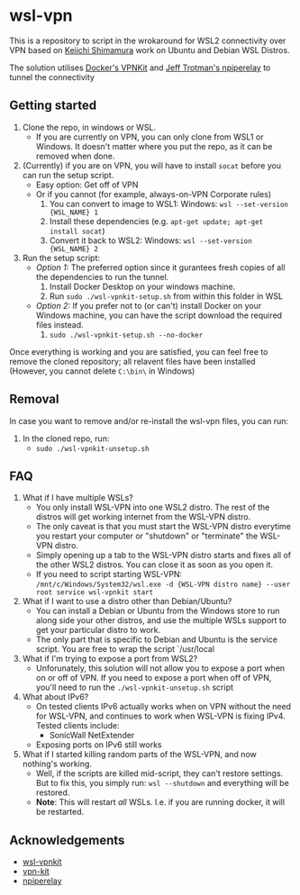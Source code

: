# wsl-vpn

This is a repository to script in the wrokaround for WSL2 connectivity over VPN based on [Keiichi Shimamura](https://github.com/sakai135/wsl-vpnkit) work  on Ubuntu and Debian WSL Distros.

The solution utilises [Docker's VPNKit](https://github.com/moby/vpnkit) and [Jeff Trotman's npiperelay](https://github.com/jstarks/npiperelay) to tunnel the connectivity

## Getting started

1. Clone the repo, in windows or WSL.
    - If you are currently on VPN, you can only clone from WSL1 or Windows. It doesn't matter where you put the repo, as it can be removed when done.
2. (Currently) if you are on VPN, you will have to install `socat` before you can run the setup script.
    - Easy option: Get off of VPN
    - Or if you cannot (for example, always-on-VPN Corporate rules)
        1. You can convert to image to WSL1: Windows: `wsl --set-version {WSL_NAME} 1`
        2. Install these dependencies (e.g. `apt-get update; apt-get install socat`)
        3. Convert it back to WSL2: Windows: `wsl --set-version {WSL_NAME} 2`
3. Run the setup script:
    - *Option 1:* The preferred option since it gurantees fresh copies of all the dependencies to run the tunnel.
        1. Install Docker Desktop on your windows machine.
        2. Run `sudo ./wsl-vpnkit-setup.sh` from within this folder in WSL
    - *Option 2:* If you prefer not to (or can't) install Docker on your Windows machine, you can have the script download the required files instead.
        1. `sudo ./wsl-vpnkit-setup.sh --no-docker`

Once everything is working and you are satisfied, you can feel free to remove the cloned repository; all relavent files have been installed (However, you cannot delete `C:\bin\` in Windows)

## Removal

In case you want to remove and/or re-install the wsl-vpn files, you can run:

1. In the cloned repo, run:
    - `sudo ./wsl-vpnkit-unsetup.sh`

## FAQ

1. What if I have multiple WSLs?
    - You only install WSL-VPN into one WSL2 distro. The rest of the distros will get working internet from the WSL-VPN distro.
    - The only caveat is that you must start the WSL-VPN distro everytime you restart your computer or "shutdown" or "terminate" the WSL-VPN distro.
    - Simply opening up a tab to the WSL-VPN distro starts and fixes all of the other WSL2 distros. You can close it as soon as you open it.
    - If you need to script starting WSL-VPN: `/mnt/c/Windows/System32/wsl.exe -d {WSL-VPN distro name} --user root service wsl-vpnkit start`
2. What if I want to use a distro other than Debian/Ubuntu?
    - You can install a Debian or Ubuntu from the Windows store to run along side your other distros, and use the multiple WSLs support to get your particular distro to work.
    - The only part that is specific to Debian and Ubuntu is the service script. You are free to wrap the script `/usr/local
3. What if I'm trying to expose a port from WSL2?
    - Unforunately, this solution will not allow you to expose a port when on or off of VPN. If you need to expose a port when off of VPN, you'll need to run the `./wsl-vpnkit-unsetup.sh` script
4. What about IPv6?
    - On tested clients IPv6 actually works when on VPN without the need for WSL-VPN, and continues to work when WSL-VPN is fixing IPv4. Tested clients include:
        - SonicWall NetExtender
    - Exposing ports on IPv6 still works
5. What if I started killing random parts of the WSL-VPN, and now nothing's working.
    - Well, if the scripts are killed mid-script, they can't restore settings. But to fix this, you simply run: `wsl --shutdown` and everything will be restored.
    - **Note**: This will restart _all_ WSLs. I.e. if you are running docker, it will be restarted.

<!-- ACKNOWLEDGEMENTS -->
## Acknowledgements
* [wsl-vpnkit](https://github.com/sakai135/wsl-vpnkit)
* [vpn-kit](https://github.com/moby/vpnkit)
* [npiperelay](https://github.com/jstarks/npiperelay)
